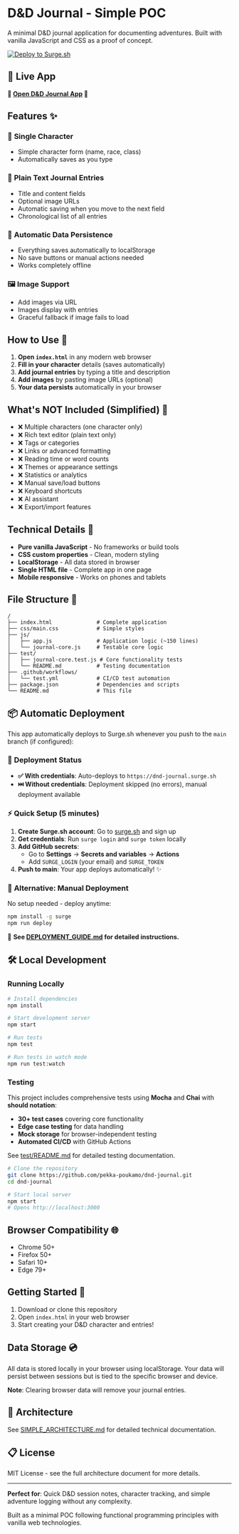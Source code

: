 # D&D Journal - Simple POC

A minimal D&D journal application for documenting adventures. Built with vanilla JavaScript and CSS as a proof of concept.

[![Deploy to Surge.sh](https://github.com/pekka-poukamo/dnd-journal/actions/workflows/deploy-surge.yml/badge.svg)](https://github.com/pekka-poukamo/dnd-journal/actions/workflows/deploy-surge.yml)

## 🚀 Live App

**🎲 [Open D&D Journal App](https://dnd-journal.surge.sh) 🎲**

## Features ✨

### 📝 **Single Character**
- Simple character form (name, race, class)
- Automatically saves as you type

### 📖 **Plain Text Journal Entries**
- Title and content fields
- Optional image URLs
- Automatic saving when you move to the next field
- Chronological list of all entries

### 💾 **Automatic Data Persistence**
- Everything saves automatically to localStorage
- No save buttons or manual actions needed
- Works completely offline

### 🖼️ **Image Support**
- Add images via URL
- Images display with entries
- Graceful fallback if image fails to load

## How to Use 🚀

1. **Open `index.html`** in any modern web browser
2. **Fill in your character** details (saves automatically)
3. **Add journal entries** by typing a title and description
4. **Add images** by pasting image URLs (optional)
5. **Your data persists** automatically in your browser

## What's NOT Included (Simplified) 🚫

- ❌ Multiple characters (one character only)
- ❌ Rich text editor (plain text only)
- ❌ Tags or categories
- ❌ Links or advanced formatting
- ❌ Reading time or word counts
- ❌ Themes or appearance settings
- ❌ Statistics or analytics
- ❌ Manual save/load buttons
- ❌ Keyboard shortcuts
- ❌ AI assistant
- ❌ Export/import features

## Technical Details 🔧

- **Pure vanilla JavaScript** - No frameworks or build tools
- **CSS custom properties** - Clean, modern styling
- **LocalStorage** - All data stored in browser
- **Single HTML file** - Complete app in one page
- **Mobile responsive** - Works on phones and tablets

## File Structure 📁

```
/
├── index.html              # Complete application
├── css/main.css            # Simple styles
├── js/
│   ├── app.js              # Application logic (~150 lines)
│   └── journal-core.js     # Testable core logic
├── test/
│   ├── journal-core.test.js # Core functionality tests
│   └── README.md           # Testing documentation
├── .github/workflows/
│   └── test.yml            # CI/CD test automation
├── package.json            # Dependencies and scripts
└── README.md               # This file
```

## 📦 Automatic Deployment

This app automatically deploys to Surge.sh whenever you push to the `main` branch (if configured):

### 🔧 **Deployment Status**
- **✅ With credentials**: Auto-deploys to `https://dnd-journal.surge.sh`
- **⏭️ Without credentials**: Deployment skipped (no errors), manual deployment available

### ⚡ Quick Setup (5 minutes)
1. **Create Surge.sh account**: Go to [surge.sh](https://surge.sh) and sign up
2. **Get credentials**: Run `surge login` and `surge token` locally
3. **Add GitHub secrets**: 
   - Go to **Settings** → **Secrets and variables** → **Actions**
   - Add `SURGE_LOGIN` (your email) and `SURGE_TOKEN`
4. **Push to main**: Your app deploys automatically! ✨

### 🚀 **Alternative: Manual Deployment**
No setup needed - deploy anytime:
```bash
npm install -g surge
npm run deploy
```

📖 **See [DEPLOYMENT_GUIDE.md](DEPLOYMENT_GUIDE.md) for detailed instructions.**

## 🛠 Local Development

### Running Locally
```bash
# Install dependencies
npm install

# Start development server
npm start

# Run tests
npm test

# Run tests in watch mode
npm run test:watch
```

### Testing
This project includes comprehensive tests using **Mocha** and **Chai** with **should notation**:

- **30+ test cases** covering core functionality
- **Edge case testing** for data handling
- **Mock storage** for browser-independent testing
- **Automated CI/CD** with GitHub Actions

See [test/README.md](test/README.md) for detailed testing documentation.

```bash
# Clone the repository
git clone https://github.com/pekka-poukamo/dnd-journal.git
cd dnd-journal

# Start local server
npm start
# Opens http://localhost:3000
```

## Browser Compatibility 🌐

- Chrome 50+
- Firefox 50+
- Safari 10+
- Edge 79+

## Getting Started 🎯

1. Download or clone this repository
2. Open `index.html` in your web browser
3. Start creating your D&D character and entries!

## Data Storage 💿

All data is stored locally in your browser using localStorage. Your data will persist between sessions but is tied to the specific browser and device. 

**Note**: Clearing browser data will remove your journal entries.

## 📁 Architecture

See [SIMPLE_ARCHITECTURE.md](SIMPLE_ARCHITECTURE.md) for detailed technical documentation.

## 📋 License

MIT License - see the full architecture document for more details.

---

**Perfect for**: Quick D&D session notes, character tracking, and simple adventure logging without any complexity.

Built as a minimal POC following functional programming principles with vanilla web technologies.
